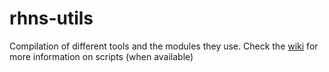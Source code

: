 rhns-utils
==========

Compilation of different tools and the modules they use. Check the [wiki](https://github.com/FDewaleyne/rhns-utils/wiki/_pages) for more information on scripts (when available)
